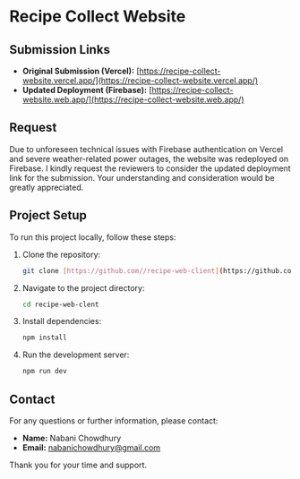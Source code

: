 
# Recipe Collect Website

## Submission Links

- **Original Submission (Vercel):** [https://recipe-collect-website.vercel.app/](https://recipe-collect-website.vercel.app/)
- **Updated Deployment (Firebase):** [https://recipe-collect-website.web.app/](https://recipe-collect-website.web.app/)

## Request

Due to unforeseen technical issues with Firebase authentication on Vercel and severe weather-related power outages, the website was redeployed on Firebase. I kindly request the reviewers to consider the updated deployment link for the submission. Your understanding and consideration would be greatly appreciated.

## Project Setup

To run this project locally, follow these steps:

1. Clone the repository:
   ```bash
   git clone [https://github.com//recipe-web-client](https://github.com/nabanichowdhury/recipe-web-client)
   ```
2. Navigate to the project directory:
   ```bash
   cd recipe-web-clent
   ```
3. Install dependencies:
   ```bash
   npm install
   ```
4. Run the development server:
   ```bash
   npm run dev
   ```

## Contact

For any questions or further information, please contact:

- **Name:** Nabani Chowdhury
- **Email:** nabanichowdhury@gmail.com

Thank you for your time and support.


